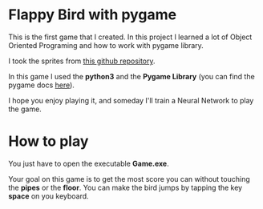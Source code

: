 # Flappy Bird with pygame

This is the first game that I created. In this project I learned a lot of Object Oriented Programing and how to work with pygame library.

I took the sprites from [this github repository](https://github.com/samuelcust/flappy-bird-assets/tree/master/sprites).

In this game I used the **python3** and the **Pygame Library** (you can find the pygame docs [here](http://pygame.org/docs/)).

I hope you enjoy playing it, and someday I'll train a Neural Network to play the game.


# How to play

You just have to open the executable **Game.exe**.

Your goal on this game is to get the most score you can without touching the **pipes** or the **floor**. You can make the bird jumps by tapping the key **space** on you keyboard.

